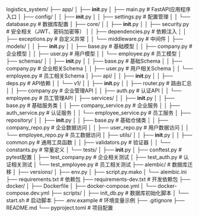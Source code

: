logistics_system/
├── app/
│   ├── __init__.py
│   ├── main.py                    # FastAPI应用程序入口
│   ├── config/
│   │   ├── __init__.py
│   │   ├── settings.py            # 配置管理
│   │   └── database.py            # 数据库配置
│   ├── core/
│   │   ├── __init__.py
│   │   ├── security.py            # 安全相关（JWT、密码加密等）
│   │   ├── dependencies.py        # 依赖注入
│   │   ├── exceptions.py          # 自定义异常
│   │   └── middleware.py          # 中间件
│   ├── models/
│   │   ├── __init__.py
│   │   ├── base.py                # 基础模型
│   │   ├── company.py             # 企业模型
│   │   ├── user.py                # 用户模型
│   │   └── employee.py            # 员工模型
│   ├── schemas/
│   │   ├── __init__.py
│   │   ├── base.py                # 基础Schema
│   │   ├── company.py             # 企业相关Schema
│   │   ├── user.py                # 用户相关Schema
│   │   └── employee.py            # 员工相关Schema
│   ├── api/
│   │   ├── __init__.py
│   │   ├── deps.py                # API依赖
│   │   └── v1/
│   │       ├── __init__.py
│   │       ├── router.py          # 路由汇总
│   │       ├── company.py         # 企业管理API
│   │       ├── auth.py            # 认证API
│   │       └── employee.py        # 员工管理API
│   ├── services/
│   │   ├── __init__.py
│   │   ├── base.py                # 基础服务类
│   │   ├── company_service.py     # 企业服务
│   │   ├── auth_service.py        # 认证服务
│   │   └── employee_service.py    # 员工服务
│   ├── repository/
│   │   ├── __init__.py
│   │   ├── base.py                # 基础仓储类
│   │   ├── company_repo.py        # 企业数据访问
│   │   ├── user_repo.py           # 用户数据访问
│   │   └── employee_repo.py       # 员工数据访问
│   ├── utils/
│   │   ├── __init__.py
│   │   ├── common.py              # 通用工具函数
│   │   ├── validators.py          # 验证器
│   │   └── constants.py           # 常量定义
│   └── tests/
│       ├── __init__.py
│       ├── conftest.py            # pytest配置
│       ├── test_company.py        # 企业相关测试
│       ├── test_auth.py           # 认证相关测试
│       └── test_employee.py       # 员工相关测试
├── alembic/                       # 数据库迁移
│   ├── versions/
│   ├── env.py
│   ├── script.py.mako
│   └── alembic.ini
├── requirements.txt               # 依赖包
├── requirements-dev.txt           # 开发依赖包
├── docker/
│   ├── Dockerfile
│   ├── docker-compose.yml
│   └── docker-compose.dev.yml
├── scripts/
│   ├── init_db.py                 # 数据库初始化脚本
│   └── start.sh                   # 启动脚本
├── .env.example                   # 环境变量示例
├── .gitignore
├── README.md
└── pyproject.toml                 # 项目配置